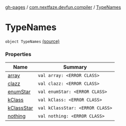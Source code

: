 [gh-pages](../../index.md) / [com.nextfaze.devfun.compiler](../index.md) / [TypeNames](./index.md)

# TypeNames

`object TypeNames` [(source)](https://github.com/NextFaze/dev-fun/tree/master/devfun-compiler/src/main/java/com/nextfaze/devfun/compiler/TypeNames.kt#L9)

### Properties

| Name | Summary |
|---|---|
| [array](array.md) | `val array: <ERROR CLASS>` |
| [clazz](clazz.md) | `val clazz: <ERROR CLASS>` |
| [enumStar](enum-star.md) | `val enumStar: <ERROR CLASS>` |
| [kClass](k-class.md) | `val kClass: <ERROR CLASS>` |
| [kClassStar](k-class-star.md) | `val kClassStar: <ERROR CLASS>` |
| [nothing](nothing.md) | `val nothing: <ERROR CLASS>` |
